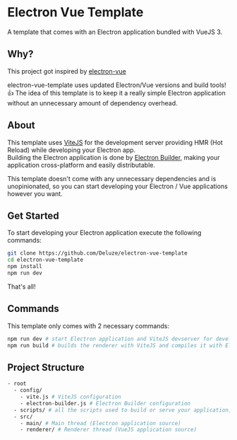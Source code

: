 # Electron Vue Template

A template that comes with an Electron application bundled with VueJS 3.

## Why?

This project got inspired by [electron-vue](https://github.com/SimulatedGREG/electron-vue)

electron-vue-template uses updated Electron/Vue versions and build tools! 👍 The idea of this template is to keep it a really simple Electron application without an unnecessary amount of dependency overhead.

## About

This template uses [ViteJS](https://vitejs.dev) for the development server providing HMR (Hot Reload) while developing your Electron app.\
Building the Electron application is done by [Electron Builder](https://www.electron.build/), making your application cross-platform and easily distributable.

This template doesn't come with any unnecessary dependencies and is unopinionated, so you can start developing your Electron / Vue applications however you want.

## Get Started

To start developing your Electron application execute the following commands:

```bash
git clone https://github.com/Deluze/electron-vue-template
cd electron-vue-template
npm install
npm run dev
```

That's all!

## Commands

This template only comes with 2 necessary commands:

```bash
npm run dev # start Electron application and ViteJS devserver for development
npm run build # builds the renderer with ViteJS and compiles it with Electron Builder
```

## Project Structure

```bash
- root
  - config/
    - vite.js # ViteJS configuration
    - electron-builder.js # Electron Builder configuration
  - scripts/ # all the scripts used to build or serve your application, change as you like.
  - src/
    - main/ # Main thread (Electron application source)
    - renderer/ # Renderer thread (VueJS application source)
```
